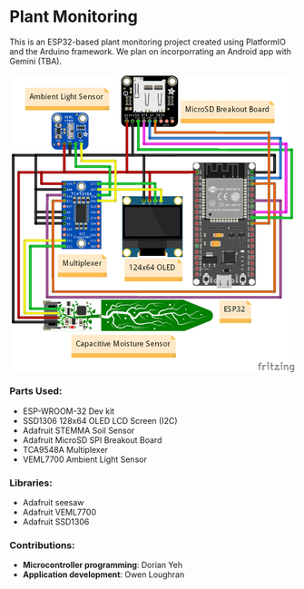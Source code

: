 
<h1>Plant Monitoring</h1>
   
<div>
  This is an ESP32-based plant monitoring project created using PlatformIO and the Arduino framework. We plan on incorporrating an Android app with Gemini (TBA).
  <br/><br/>
</div>

<div align="center">
  <img src="PinLayout.png" alt="Pin Layout" align=center width=500px></img>
</div>

<div>
  <h3>Parts Used:</h3>
  <ul>
    <li>ESP-WROOM-32 Dev kit</li>
    <li>SSD1306 128x64 OLED LCD Screen (I2C)</li>
    <li>Adafruit STEMMA Soil Sensor</li>
    <li>Adafruit MicroSD SPI Breakout Board</li>
    <li>TCA9548A Multiplexer</li>
    <li>VEML7700 Ambient Light Sensor</li>
  </ul>

  <h3>Libraries:</h3>
  <ul>
    <li>Adafruit seesaw</li>
    <li>Adafruit VEML7700</li>
    <li>Adafruit SSD1306</li>
  </ul>
</div>

<div>
  <h3>Contributions:</h3>
  <ul>
    <li><b>Microcontroller programming</b>: Dorian Yeh</br></li>
  <li><b>Application development</b>: Owen Loughran</br></li>
</div>
